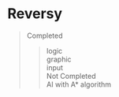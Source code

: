 # Reversy
> Completed  
>> logic  
>> graphic  
>> input  
> Not Completed  
>> AI with A* algorithm  
